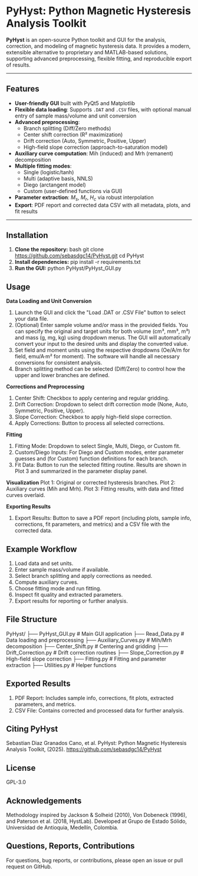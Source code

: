 # PyHyst: Python Magnetic Hysteresis Analysis Toolkit

**PyHyst** is an open-source Python toolkit and GUI for the analysis, correction, and modeling of magnetic hysteresis data. It provides a modern, extensible alternative to proprietary and MATLAB-based solutions, supporting advanced preprocessing, flexible fitting, and reproducible export of results.

---

## Features

- **User-friendly GUI** built with PyQt5 and Matplotlib
- **Flexible data loading**: Supports `.DAT` and `.CSV` files, with optional manual entry of sample mass/volume and unit conversion
- **Advanced preprocessing**:
  - Branch splitting (Diff/Zero methods)
  - Center shift correction (R² maximization)
  - Drift correction (Auto, Symmetric, Positive, Upper)
  - High-field slope correction (approach-to-saturation model)
- **Auxiliary curve computation**: Mih (induced) and Mrh (remanent) decomposition
- **Multiple fitting modes**:
  - Single (logistic/tanh)
  - Multi (adaptive basis, NNLS)
  - Diego (arctangent model)
  - Custom (user-defined functions via GUI)
- **Parameter extraction**: $M_s$, $M_r$, $H_c$ via robust interpolation
- **Export**: PDF report and corrected data CSV with all metadata, plots, and fit results

---

## Installation

1. **Clone the repository:**
   bash
   git clone https://github.com/sebasdgc14/PyHyst.git
   cd PyHyst
2. **Install dependencies:**
    pip install -r requirements.txt
3. **Run the GUI:**
    python PyHyst/PyHyst_GUI.py

## Usage
**Data Loading and Unit Conversion**
1. Launch the GUI and click the "Load .DAT or .CSV File" button to select your data file.
2. (Optional) Enter sample volume and/or mass in the provided fields. You can specify the original and target units for both volume (cm³, mm³, m³) and mass (g, mg, kg) using dropdown menus. The GUI will automatically convert your input to the desired units and display the converted value.
3. Set field and moment units using the respective dropdowns (Oe/A/m for field, emu/A·m² for moment). The software will handle all necessary conversions for consistent analysis.
4. Branch splitting method can be selected (Diff/Zero) to control how the upper and lower branches are defined.

**Corrections and Preprocessing**
1. Center Shift: Checkbox to apply centering and regular gridding.
2. Drift Correction: Dropdown to select drift correction mode (None, Auto, Symmetric, Positive, Upper).
3. Slope Correction: Checkbox to apply high-field slope correction.
4. Apply Corrections: Button to process all selected corrections.

**Fitting**
1. Fitting Mode: Dropdown to select Single, Multi, Diego, or Custom fit.
2. Custom/Diego Inputs: For Diego and Custom modes, enter parameter guesses and (for Custom) function definitions for each branch.
3. Fit Data: Button to run the selected fitting routine. Results are shown in Plot 3 and summarized in the parameter display panel.

**Visualization**
Plot 1: Original or corrected hysteresis branches.
Plot 2: Auxiliary curves (Mih and Mrh).
Plot 3: Fitting results, with data and fitted curves overlaid.

**Exporting Results**
1. Export Results: Button to save a PDF report (including plots, sample info, corrections, fit parameters, and metrics) and a CSV file with the corrected data.

## Example Workflow
1. Load data and set units.
2. Enter sample mass/volume if available.
3. Select branch splitting and apply corrections as needed.
4. Compute auxiliary curves.
5. Choose fitting mode and run fitting.
6. Inspect fit quality and extracted parameters.
7. Export results for reporting or further analysis.

## File Structure
PyHyst/
├── PyHyst_GUI.py         # Main GUI application
├── Read_Data.py          # Data loading and preprocessing
├── Auxiliary_Curves.py   # Mih/Mrh decomposition
├── Center_Shift.py       # Centering and gridding
├── Drift_Correction.py   # Drift correction routines
├── Slope_Correction.py   # High-field slope correction
├── Fitting.py            # Fitting and parameter extraction
├── Utilities.py          # Helper functions

## Exported Results
1. PDF Report: Includes sample info, corrections, fit plots, extracted parameters, and metrics.
2. CSV File: Contains corrected and processed data for further analysis.

## Citing PyHyst
Sebastian Diaz Granados Cano, et al. PyHyst: Python Magnetic Hysteresis Analysis Toolkit, (2025).
https://github.com/sebasdgc14/PyHyst

## License
GPL-3.0

## Acknowledgements
Methodology inspired by Jackson & Solheid (2010), Von Dobeneck (1996), and Paterson et al. (2018, HystLab).
Developed at Grupo de Estado Sólido, Universidad de Antioquia, Medellín, Colombia.

## Questions, Reports, Contributions
For questions, bug reports, or contributions, please open an issue or pull request on GitHub.

